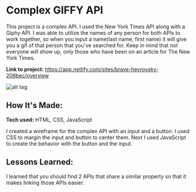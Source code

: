 # Complex GIFFY API
This project is a complex API. I used the New York Times API along with a Giphy API. I was able to utilize the names of any person for both APIs to work together, so when you input a name(last name, first name) it will give you a gif of that person that you've searched for. Keep in mind that not everyone will show up, only those who have been on an article for The New York Times.


**Link to project:** https://app.netlify.com/sites/brave-heyrovsky-208bec/overview

![alt tag](https://github.com/TimTran-Dev/complex-api-bootcamp/blob/answer/Giffy%20API.png)

## How It's Made:

**Tech used:** HTML, CSS, JavaScript

I created a wireframe for the complex API with an input and a button. I used CSS to margin the input and button to center them. Next I used JavaScript to create the behavior with the button and the input. 

## Lessons Learned:

I learned that you should find 2 APIs that share a similar property so that it makes linking those APIs easier.
